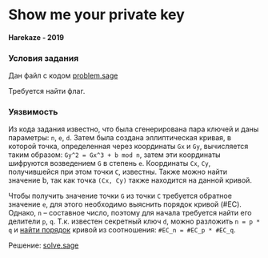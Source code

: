 # Show me your private key

#### Harekaze - 2019

### Условия задания

Дан файл с кодом [problem.sage](problem.sage)

Требуется найти флаг.

### Уязвимость

Из кода задания известно, что была сгенерирована пара ключей и даны параметры: `n`, `e`, `d`. 
Затем была создана эллиптическая кривая, в которой точка, определенная через координаты `Gx` и `Gy`,
вычисляется таким образом: `Gy^2 = Gx^3 + b mod n`, затем эти координаты шифруются возведением `G` в степень `e`. 
Координаты `Сx`, `Сy`, получившейся при этом точки `C`, известны. Также можно найти значение b, так как точка `(Cx, Cy)` также находится на данной кривой. 

Чтобы получить значение точки `G` из точки `C` требуется обратное значение `e`, для этого необходимо выяснить порядок кривой (#EC). 
Однако, `n` – составное число, поэтому для начала требуется найти его делители `p`, `q`. Т.к. известен секретный ключ `d`, 
можно разложить `n = p * q` и [найти порядок](Kunihiro-Koyama1998_Chapter_EquivaleNceOfCouNtiNgTheNumber.pdf) кривой
из соотношения: `#EC_n = #EC_p * #EC_q`. 

Решение: [solve.sage](solve.sage)
